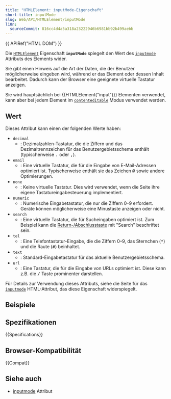 ```yaml
---
title: "HTMLElement: inputMode-Eigenschaft"
short-title: inputMode
slug: Web/API/HTMLElement/inputMode
l10n:
  sourceCommit: 816cc4d4a5a318a23222946b6981bb92b499aebb
---
```


{{ APIRef("HTML DOM") }}

Die [`HTMLElement`](/de/docs/Web/API/HTMLElement) Eigenschaft **`inputMode`** spiegelt den Wert des [`inputmode`](/de/docs/Web/HTML/Global_attributes/inputmode) Attributs des Elements wider.

Sie gibt einen Hinweis auf die Art der Daten, die der Benutzer möglicherweise eingeben wird, während er das Element oder dessen Inhalt bearbeitet. Dadurch kann der Browser eine geeignete virtuelle Tastatur anzeigen.

Sie wird hauptsächlich bei {{HTMLElement("input")}} Elementen verwendet, kann aber bei jedem Element im [`contenteditable`](/de/docs/Web/HTML/Global_attributes/contenteditable) Modus verwendet werden.

## Wert

Dieses Attribut kann einen der folgenden Werte haben:

- `decimal`
  - : Dezimalzahlen-Tastatur, die die Ziffern und das Dezimaltrennzeichen für das Benutzergebietsschema enthält (typischerweise <kbd>.</kbd> oder <kbd>,</kbd>).
- `email`
  - : Eine virtuelle Tastatur, die für die Eingabe von E-Mail-Adressen optimiert ist.
    Typischerweise enthält sie das Zeichen <kbd>@</kbd> sowie andere Optimierungen.
- `none`
  - : Keine virtuelle Tastatur. Dies wird verwendet, wenn die Seite ihre eigene Tastatureingabesteuerung implementiert.
- `numeric`
  - : Numerische Eingabetastatur, die nur die Ziffern 0–9 erfordert.
    Geräte können möglicherweise eine Minustaste anzeigen oder nicht.
- `search`
  - : Eine virtuelle Tastatur, die für Sucheingaben optimiert ist.
    Zum Beispiel kann die [Return-/Abschlusstaste](https://html.spec.whatwg.org/multipage/interaction.html#input-modalities:-the-enterkeyhint-attribute) mit "Search" beschriftet sein.
- `tel`
  - : Eine Telefontastatur-Eingabe, die die Ziffern 0–9, das Sternchen (<kbd>\*</kbd>) und die Raute (<kbd>#</kbd>) beinhaltet.
- `text`
  - : Standard-Eingabetastatur für das aktuelle Benutzergebietsschema.
- `url`
  - : Eine Tastatur, die für die Eingabe von URLs optimiert ist.
    Diese kann z.B. die <kbd>/</kbd> Taste prominenter darstellen.

Für Details zur Verwendung dieses Attributs, siehe die Seite für das [`inputmode`](/de/docs/Web/HTML/Global_attributes/inputmode) HTML-Attribut, das diese Eigenschaft widerspiegelt.

## Beispiele

## Spezifikationen

{{Specifications}}

## Browser-Kompatibilität

{{Compat}}

## Siehe auch

- [inputmode](/de/docs/Web/HTML/Global_attributes/inputmode) Attribut
